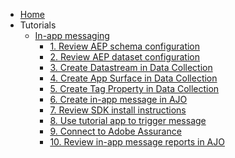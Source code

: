<!-- Documentation/tutorials/_sidebar.md -->

- [Home](/)
- Tutorials
    - [In-app messaging](/tutorials/README.md)        
        - [1. Review AEP schema configuration](/tutorials/aep/ajo-schema.md)
        - [2. Review AEP dataset configuration](/tutorials/aep/ajo-dataset.md)
        - [3. Create Datastream in Data Collection](/tutorials/dc/create-datastream.md)
        - [4. Create App Surface in Data Collection](/tutorials/dc/create-surface.md)
        - [5. Create Tag Property in Data Collection](/tutorials/dc/create-tag-property.md)        
        - [6. Create in-app message in AJO](/tutorials/ajo/create-iam.md)
        - [7. Review SDK install instructions](/tutorials/app/review-install.md)
        - [8. Use tutorial app to trigger message](/tutorials/app/iam-tutorial.md)
        - [9. Connect to Adobe Assurance](/tutorials/assurance/assurance-validation.md)
        - [10. Review in-app message reports in AJO](/tutorials/ajo/iam-reporting.md)    
